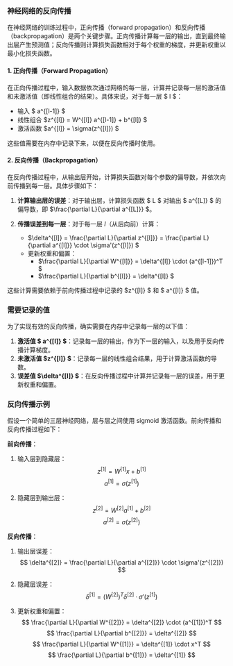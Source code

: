 ### 神经网络的反向传播

在神经网络的训练过程中，正向传播（forward propagation）和反向传播（backpropagation）是两个关键步骤。正向传播计算每一层的输出，直到最终输出层产生预测值；反向传播则计算损失函数相对于每个权重的梯度，并更新权重以最小化损失函数。

#### 1. 正向传播（Forward Propagation）

在正向传播过程中，输入数据依次通过网络的每一层，计算并记录每一层的激活值和未激活值（即线性组合的结果）。具体来说，对于每一层 $ l $：

- 输入 $ a^{[l-1]} $
- 线性组合 $z^{[l]} = W^{[l]} a^{[l-1]} + b^{[l]} $
- 激活函数 $a^{[l]} = \sigma(z^{[l]}) $

这些值需要在内存中记录下来，以便在反向传播时使用。

#### 2. 反向传播（Backpropagation）

在反向传播过程中，从输出层开始，计算损失函数对每个参数的偏导数，并依次向前传播到每一层。具体步骤如下：

1. **计算输出层的误差**：对于输出层，计算损失函数 $ L $ 对输出 $ a^{[L]} $ 的偏导数，即 $\frac{\partial L}{\partial a^{[L]}} $。

2. **传播误差到每一层**：对于每一层 $l$（从后向前）计算：
   - $\delta^{[l]} = \frac{\partial L}{\partial z^{[l]}} = \frac{\partial L}{\partial a^{[l]}} \cdot \sigma'(z^{[l]}) $
   - 更新权重和偏置：
     - $\frac{\partial L}{\partial W^{[l]}} = \delta^{[l]} \cdot (a^{[l-1]})^T $
     - $\frac{\partial L}{\partial b^{[l]}} = \delta^{[l]} $

这些计算需要依赖于前向传播过程中记录的 $z^{[l]} $ 和 $ a^{[l]} $ 值。

### 需要记录的值

为了实现有效的反向传播，确实需要在内存中记录每一层的以下值：

1. **激活值 $ a^{[l]} $**：记录每一层的输出，作为下一层的输入，以及用于反向传播计算梯度。
2. **未激活值 $z^{[l]} $**：记录每一层的线性组合结果，用于计算激活函数的导数。
3. **误差值 $\delta^{[l]} $**：在反向传播过程中计算并记录每一层的误差，用于更新权重和偏置。

### 反向传播示例

假设一个简单的三层神经网络，层与层之间使用 sigmoid 激活函数。前向传播和反向传播过程如下：

**前向传播**：
1. 输入层到隐藏层：
   $$
   z^{[1]} = W^{[1]} x + b^{[1]}
   $$
   $$
   a^{[1]} = \sigma(z^{[1]})
   $$

2. 隐藏层到输出层：
   $$
   z^{[2]} = W^{[2]} a^{[1]} + b^{[2]}
   $$
   $$
   a^{[2]} = \sigma(z^{[2]})
   $$

**反向传播**：
1. 输出层误差：
   $$
   \delta^{[2]} = \frac{\partial L}{\partial a^{[2]}} \cdot \sigma'(z^{[2]})
   $$

2. 隐藏层误差：
   $$
   \delta^{[1]} = (W^{[2]})^T \delta^{[2]} \cdot \sigma'(z^{[1]})
   $$

3. 更新权重和偏置：
   $$
   \frac{\partial L}{\partial W^{[2]}} = \delta^{[2]} \cdot (a^{[1]})^T
   $$
   $$
   \frac{\partial L}{\partial b^{[2]}} = \delta^{[2]}
   $$
   $$
   \frac{\partial L}{\partial W^{[1]}} = \delta^{[1]} \cdot x^T
   $$
   $$
   \frac{\partial L}{\partial b^{[1]}} = \delta^{[1]}
   $$
